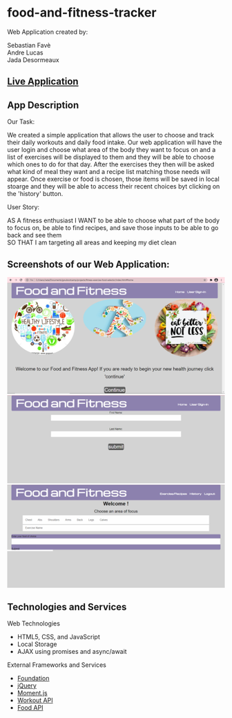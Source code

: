 # **food-and-fitness-tracker**
Web Application created by:

Sebastian Fav&egrave;\
Andre Lucas\
Jada Desormeaux


## **[Live Application](https://spfave.github.io/fitness-exercise-food-selector/)**

## **App Description**
Our Task:

We created a simple application that allows the user to choose and track their daily workouts and daily food intake. Our web application will have the user login and choose what area of the body they want to focus on and a list of exercises will be displayed to them and they will be able to choose which ones to do for that day. After the exercises they then will be asked what kind of meal they want and a recipe list matching those needs will appear. Once exercise or food is chosen, those items will be saved in local stoarge and they will be able to access their recent choices byt clicking on the 'history' button. 

User Story:

AS A fitness enthusiast
I WANT to be able to choose what part of the body to focus on, be able to find recipes, and save those inputs to be able to go back and see them                                             
SO THAT I am targeting all areas and keeping my diet clean

## Screenshots of our Web Application:

![Home Page](assets\images\screenshot1.PNG)
![User Sign-In Page](assets\images\screenshot2.PNG)
![Exercise and Recipe Page](assets\images\screenshot3.PNG)

## **Technologies and Services**
Web Technologies
- HTML5, CSS, and JavaScript
- Local Storage
- AJAX using promises and async/await

External Frameworks and Services
- [Foundation](https://get.foundation/index.html)
- [jQuery](https://jquery.com/) 
- [Moment.js](https://momentjs.com/)
- [Workout API](https://wger.de/en/software/api)
- [Food API](https://www.edamam.com/)